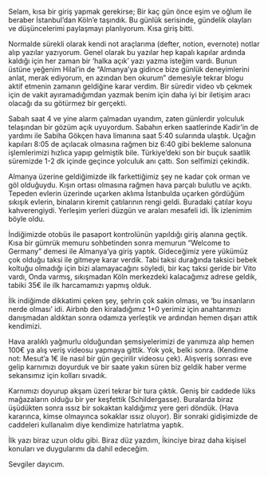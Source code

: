 Selam, kısa bir giriş yapmak gerekirse; Bir kaç gün önce eşim ve oğlum ile beraber İstanbul’dan Köln’e taşındık. Bu günlük serisinde, gündelik olayları ve düşüncelerimi paylaşmayı planlıyorum. Kısa giriş bitti.

Normalde sürekli olarak kendi not araçlarıma (defter, notion, evernote) notlar alıp yazılar yazıyorum. Genel olarak bu yazılar hep kapalı kapılar ardında kaldığı için her zaman bir ‘halka açık’ yazı yazma isteğim vardı. Bunun üstüne yeğenim Hilal’in de “Almanya’ya gidince bize günlük deneyimlerini anlat, merak ediyorum, en azından ben okurum” demesiyle tekrar blogu aktif etmenin zamanın geldiğine karar verdim. Bir süredir video vb çekmek için de vakit ayıramadığımdan yazmak benim için daha iyi bir iletişim aracı olacağı da su götürmez bir gerçekti.

Sabah saat 4 ve yine alarm çalmadan uyandım, zaten günlerdir yolculuk telaşından bir gözüm açık uyuyordum. Sabahın erken saatlerinde Kadir’in de yardımı ile Sabiha Gökçen hava limanına saat 5:40 sularında ulaştık. Uçağın kapıları 8:05 de açılacak olmasına rağmen biz 6:40 gibi bekleme salonuna işlemlerimizi hızlıca yapıp gelmiştik bile. Türkiye’deki son bir buçuk saatlik süremizde 1-2 dk içinde geçince yolculuk anı çattı. Son selfimizi çekindik.

Almanya üzerine geldiğimizde ilk farkettiğimiz şey ne kadar çok orman ve göl olduğuydu. Kışın ortası olmasına rağmen hava parçalı bulutlu ve açıktı. Tepeden evlerin üzerinde uçarken aklıma İstanbulda uçarken gördüğüm sıkışık evlerin, binaların kiremit çatılarının rengi geldi. Buradaki çatılar koyu kahverengiydi. Yerleşim yerleri düzgün ve araları mesafeli idi. İlk izlenimim böyle oldu.

İndiğimizde otobüs ile pasaport kontrolünün yapıldığı giriş alanına geçtik. Kısa bir gümrük memuru sohbetinden sonra memurun “Welcome to Germany” demesi ile Almanya’ya giriş yaptık. Gideceğimiz yere yükümüz çok olduğu taksi ile gitmeye karar verdik. Tabi taksi durağında taksici bebek koltuğu olmadığı için bizi alamayacağını söyledi, bir kaç taksi geride bir Vito vardı, Onda varmış, sıkışmadan Köln merkezdeki kalacağımız adrese geldik, tabiki 35€ ile ilk harcamamızı yapmış olduk.

İlk indiğimde dikkatimi çeken şey, şehrin çok sakin olması, ve ‘bu insanların nerde olması’ idi. Airbnb den kiraladığımız 1+0 yerimiz için anahtarımızı danışmadan aldıktan sonra odamıza yerleştik ve ardından hemen dışarı attık kendimizi.

Hava aralıklı yağmurlu olduğundan şemsiyelerimizi de yanımıza alıp hemen 100€ ya alış veriş videosu yapmaya gittik. Yok yok, belki sonra. (Kendime not: Mesut’a 1€ ile nasıl bir gün geçirilir videosu çek). Alışveriş sonrası eve gelip karnımızı doyurduk ve bir saate yakın süren biz geldik haber verme sekansımız için kolları sıvadık.

Karnımızı doyurup akşam üzeri tekrar bir tura çıktık. Geniş bir caddede lüks mağazaların olduğu bir yer keşfettik (Schildergasse). Buralarda biraz üşüdükten sonra ıssız bir sokaktan kaldığımız yere geri döndük. (Hava kararınca, kimse olmayınca sokaklar ıssız oluyor). Bir sonraki gidişimizde de caddeleri kullanalım diye kendimize hatırlatma yaptık.

İlk yazı biraz uzun oldu gibi. Biraz düz yazdım, İkinciye biraz daha kişisel konuları ve duygularımı da dahil edeceğim.

Sevgiler dayıcım.